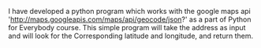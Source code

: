 I have developed a python program which works with the google maps api 'http://maps.googleapis.com/maps/api/geocode/json?' as a part of Python for Everybody course. This simple program will take the address as input and will look for the Corresponding latitude and longitude, and return them.
